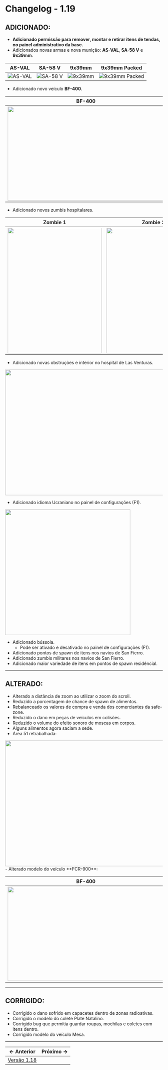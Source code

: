# Changelog - 1.19

## **ADICIONADO**:
- **Adicionado permissão para remover, montar e retirar itens de tendas, no painel administrativo da base.**
- Adicionados novas armas e nova munição: **AS-VAL**, **SA-58 V** e **9x39mm**.

| AS-VAL | SA-58 V | 9x39mm | 9x39mm Packed |
|------------------|-----------------|-----------------|-----------------|
| ![AS-VAL](https://i.imgur.com/TNrrPNi.png) | ![SA-58 V](https://i.imgur.com/l2XQB6R.png) | ![9x39mm](https://i.imgur.com/dCeUcOT.png) | ![9x39mm Packed](https://i.imgur.com/4NI1067.png)

- Adicionado novo veículo **BF-400**.

| BF-400 |
|--------|
|<img src="https://i.imgur.com/NzNF5el.png" width=500 height=300 /> |

- Adicionado novos zumbis hospitalares.

| Zombie 1 | Zombie 2 |
|----------|----------|
|<img src="https://i.imgur.com/ZaQaF7E.png" width=300 height=400 /> | <img src="https://i.imgur.com/A4Ut47T.png" width=300 height=400 /> |

- Adicionado novas obstruções e interior no hospital de Las Venturas.

<img src="https://i.imgur.com/t11Go7p.png" width=800 height=400 /> 

- Adicionado idioma Ucraniano no painel de configurações (F1).

<img src="https://i.imgur.com/0eJF3u3.png" width=400 height=400 /> 

- Adicionado bússola.
  - Pode ser ativado e desativado no painel de configurações (F1).
- Adicionado pontos de spawn de itens nos navios de San Fierro.
- Adicionado zumbis militares nos navios de San Fierro.
- Adicionado maior variedade de itens em pontos de spawn residêncial.
---
## **ALTERADO**:
- Alterado a distância de zoom ao utilizar o zoom do scroll.
- Reduzido a porcentagem de chance de spawn de alimentos.
- Rebalanceado os valores de compra e venda dos comerciantes da safe-zone.
- Reduzido o dano em peças de veículos em colisões.
- Reduzido o volume do efeito sonoro de moscas em corpos.
- Alguns alimentos agora saciam a sede.
- Área 51 retrabalhada:

<img src="https://i.imgur.com/u4YAKaw.png" width=800 height=400 />
- Alterado modelo do veículo **FCR-900**:

| BF-400 |
|--------|
|<img src="https://i.imgur.com/4CcqNZv.png" width=500 height=300 /> |

---
## **CORRIGIDO**:
- Corrigido o dano sofrido em capacetes dentro de zonas radioativas.
- Corrigido o modelo do colete Plate Natalino.
- Corrigido bug que permitia guardar roupas, mochilas e coletes com itens dentro.
- Corrigido modelo do veículo Mesa.
---

← Anterior             |  Próximo →
:-------------------------:|:-------------------------:
[Versão 1.18](https://www.stoneagemta.com/releases/dayz/1.18) |